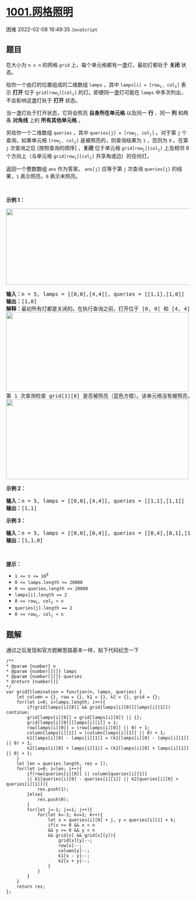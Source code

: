 # [1001.网格照明](https://leetcode.cn/problems/grid-illumination)
<span class="diff diff-hard">困难</span>
2022-02-08 16:49:35 `JavaScript`
## 题目
<p>在大小为 <code>n x n</code> 的网格 <code>grid</code> 上，每个单元格都有一盏灯，最初灯都处于 <strong>关闭</strong> 状态。</p>

<p>给你一个由灯的位置组成的二维数组&nbsp;<code>lamps</code> ，其中 <code>lamps[i] = [row<sub>i</sub>, col<sub>i</sub>]</code> 表示 <strong>打开</strong> 位于 <code>grid[row<sub>i</sub>][col<sub>i</sub>]</code> 的灯。即便同一盏灯可能在 <code>lamps</code> 中多次列出，不会影响这盏灯处于 <strong>打开</strong> 状态。</p>

<p>当一盏灯处于打开状态，它将会照亮 <strong>自身所在单元格</strong> 以及同一 <strong>行</strong> 、同一 <strong>列</strong> 和两条 <strong>对角线</strong> 上的 <strong>所有其他单元格</strong> 。</p>

<p>另给你一个二维数组 <code>queries</code> ，其中 <code>queries[j] = [row<sub>j</sub>, col<sub>j</sub>]</code> 。对于第 <code>j</code> 个查询，如果单元格 <code>[row<sub>j</sub>, col<sub>j</sub>]</code> 是被照亮的，则查询结果为 <code>1</code> ，否则为 <code>0</code> 。在第 <code>j</code> 次查询之后 [按照查询的顺序] ，<strong>关闭</strong> 位于单元格 <code>grid[row<sub>j</sub>][col<sub>j</sub>]</code> 上及相邻 8 个方向上（与单元格 <code>grid[row<sub>i</sub>][col<sub>i</sub>]</code> 共享角或边）的任何灯。</p>

<p>返回一个整数数组 <code>ans</code> 作为答案， <code>ans[j]</code> 应等于第 <code>j</code> 次查询&nbsp;<code>queries[j]</code>&nbsp;的结果，<code>1</code> 表示照亮，<code>0</code> 表示未照亮。</p>

<p>&nbsp;</p>

<p><strong>示例 1：</strong></p>
<img alt="" src="https://assets.leetcode.com/uploads/2020/08/19/illu_1.jpg" style="height: 209px; width: 750px;" />
<pre>
<strong>输入：</strong>n = 5, lamps = [[0,0],[4,4]], queries = [[1,1],[1,0]]
<strong>输出：</strong>[1,0]
<strong>解释：</strong>最初所有灯都是关闭的。在执行查询之前，打开位于 [0, 0] 和 [4, 4] 的灯。第 0&nbsp;次查询检查 grid[1][1] 是否被照亮（蓝色方框）。该单元格被照亮，所以 ans[0] = 1 。然后，关闭红色方框中的所有灯。
<img alt="" src="https://assets.leetcode.com/uploads/2020/08/19/illu_step1.jpg" style="height: 218px; width: 500px;" />
第 1&nbsp;次查询检查 grid[1][0] 是否被照亮（蓝色方框）。该单元格没有被照亮，所以 ans[1] = 0 。然后，关闭红色矩形中的所有灯。
<img alt="" src="https://assets.leetcode.com/uploads/2020/08/19/illu_step2.jpg" style="height: 219px; width: 500px;" />
</pre>

<p><strong>示例 2：</strong></p>

<pre>
<strong>输入：</strong>n = 5, lamps = [[0,0],[4,4]], queries = [[1,1],[1,1]]
<strong>输出：</strong>[1,1]
</pre>

<p><strong>示例 3：</strong></p>

<pre>
<strong>输入：</strong>n = 5, lamps = [[0,0],[0,4]], queries = [[0,4],[0,1],[1,4]]
<strong>输出：</strong>[1,1,0]
</pre>

<p>&nbsp;</p>

<p><strong>提示：</strong></p>

<ul>
  <li><code>1 &lt;= n &lt;= 10<sup>9</sup></code></li>
  <li><code>0 &lt;= lamps.length &lt;= 20000</code></li>
  <li><code>0 &lt;= queries.length &lt;= 20000</code></li>
  <li><code>lamps[i].length == 2</code></li>
  <li><code>0 &lt;= row<sub>i</sub>, col<sub>i</sub> &lt; n</code></li>
  <li><code>queries[j].length == 2</code></li>
  <li><code>0 &lt;= row<sub>j</sub>, col<sub>j</sub> &lt; n</code></li>
</ul>


## 题解
通过之后发现和官方题解思路基本一样，贴下代码纪念一下
```
/**
* @param {number} n
* @param {number[][]} lamps
* @param {number[][]} queries
* @return {number[]}
*/
var gridIllumination = function(n, lamps, queries) {
    let column = {}, row = {}, k1 = {}, k2 = {}, grid = {};
    for(let i=0; i<lamps.length; i++){
        if(grid[lamps[i][0]] && grid[lamps[i][0]][lamps[i][1]]) continue;
        grid[lamps[i][0]] = grid[lamps[i][0]] || {};
        grid[lamps[i][0]][lamps[i][1]] = 1;
        row[lamps[i][0]] = (row[lamps[i][0]] || 0) + 1;
        column[lamps[i][1]] = (column[lamps[i][1]] || 0) + 1;
        k1[lamps[i][0] - lamps[i][1]] = (k1[lamps[i][0] - lamps[i][1]] || 0) + 1;
        k2[lamps[i][0] + lamps[i][1]] = (k2[lamps[i][0] + lamps[i][1]] || 0) + 1;
    }
    let len = queries.length, res = [];
    for(let i=0; i<len; i++){
        if(row[queries[i][0]] || column[queries[i][1]]
        || k1[queries[i][0] - queries[i][1]] || k2[queries[i][0] + queries[i][1]]){
            res.push(1);
        }else{
            res.push(0);
        }
        for(let j=-1; j<=1; j++){
            for(let k=-1; k<=1; k++){
                let x = queries[i][0] + j, y = queries[i][1] + k;
                if(x >= 0 && x < n 
                && y >= 0 && y < n
                && grid[x] && grid[x][y]){
                    grid[x][y]--;
                    row[x]--;
                    column[y]--;
                    k1[x - y]--;
                    k2[x + y]--;
                }
            }
        }
    }
    return res;
};
```

